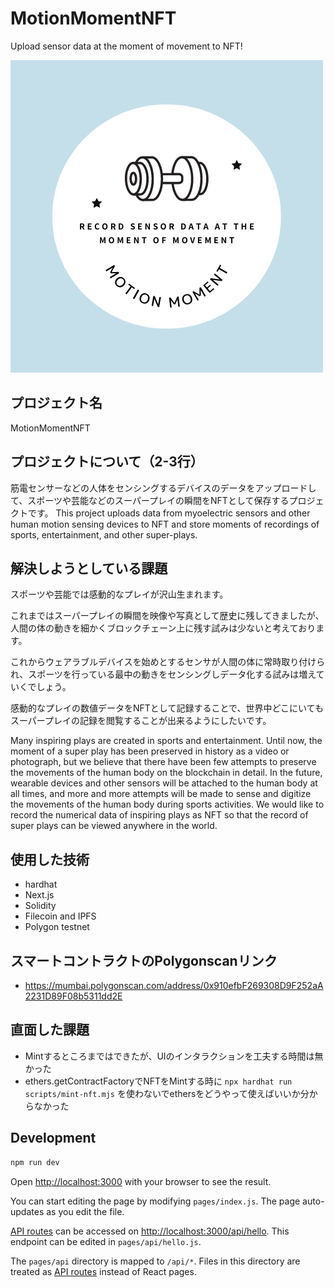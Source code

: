 # MotionMomentNFT

Upload sensor data at the moment of movement to NFT!

![Logo](https://raw.githubusercontent.com/kurotaky-sandbox/motion-moment-nft/main/public/MotionMoment.png)

## プロジェクト名
MotionMomentNFT

## プロジェクトについて（2-3行）

筋電センサーなどの人体をセンシングするデバイスのデータをアップロードして、スポーツや芸能などのスーパープレイの瞬間をNFTとして保存するプロジェクトです。
This project uploads data from myoelectric sensors and other human motion sensing devices to NFT and store moments of recordings of sports, entertainment, and other super-plays.

## 解決しようとしている課題

スポーツや芸能では感動的なプレイが沢山生まれます。

これまではスーパープレイの瞬間を映像や写真として歴史に残してきましたが、人間の体の動きを細かくブロックチェーン上に残す試みは少ないと考えております。

これからウェアラブルデバイスを始めとするセンサが人間の体に常時取り付けられ、スポーツを行っている最中の動きをセンシングしデータ化する試みは増えていくでしょう。

感動的なプレイの数値データをNFTとして記録することで、世界中どこにいてもスーパープレイの記録を閲覧することが出来るようにしたいです。

Many inspiring plays are created in sports and entertainment.
Until now, the moment of a super play has been preserved in history as a video or photograph, but we believe that there have been few attempts to preserve the movements of the human body on the blockchain in detail.
In the future, wearable devices and other sensors will be attached to the human body at all times, and more and more attempts will be made to sense and digitize the movements of the human body during sports activities.
We would like to record the numerical data of inspiring plays as NFT so that the record of super plays can be viewed anywhere in the world.

## 使用した技術

- hardhat
- Next.js
- Solidity
- Filecoin and IPFS
- Polygon testnet

## スマートコントラクトのPolygonscanリンク
- https://mumbai.polygonscan.com/address/0x910efbF269308D9F252aA2231D89F08b5311dd2E

## 直面した課題
- Mintするところまではできたが、UIのインタラクションを工夫する時間は無かった
- ethers.getContractFactoryでNFTをMintする時に `npx hardhat run scripts/mint-nft.mjs` を使わないでethersをどうやって使えばいいか分からなかった

## Development

```bash
npm run dev
```

Open [http://localhost:3000](http://localhost:3000) with your browser to see the result.

You can start editing the page by modifying `pages/index.js`. The page auto-updates as you edit the file.

[API routes](https://nextjs.org/docs/api-routes/introduction) can be accessed on [http://localhost:3000/api/hello](http://localhost:3000/api/hello). This endpoint can be edited in `pages/api/hello.js`.

The `pages/api` directory is mapped to `/api/*`. Files in this directory are treated as [API routes](https://nextjs.org/docs/api-routes/introduction) instead of React pages.
